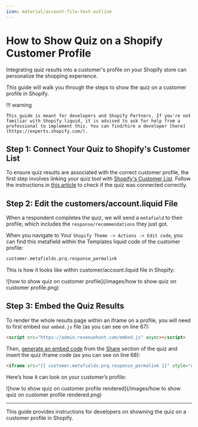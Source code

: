 ```yaml
---
icon: material/account-file-text-outline
---
```


# How to Show Quiz on a Shopify Customer Profile

Integrating quiz results into a customer's profile on your Shopify store can personalize the shopping experience. 

This guide will walk you through the steps to show the quiz on a customer profile in Shopify.

!!! warning

    This guide is meant for developers and Shopify Partners. If you're not familiar with Shopify liquid, it is advised to ask for help from a professional to implement this. You can find/hire a developer [here](https://experts.shopify.com/).

## Step 1: Connect Your Quiz to Shopify's Customer List

To ensure quiz results are associated with the correct customer profile, the first step involves linking your quiz tool with [Shopify's Customer List](https://docs.revenuehunt.com/how-to-guides/send-leads-to-shopify-customers/). Follow the instructions in [this article](https://docs.revenuehunt.com/how-to-guides/send-leads-to-shopify-customers/) to check if the quiz was connected correctly.

## Step 2: Edit the customers/account.liquid File

When a respondent completes the quiz, we will send a `metafield` to their profile, which includes the `response/recommendations` they just got.

When you navigate to Your `Shopify Theme -> Actions -> Edit code`, you can find this metafield within the Templates liquid code of the customer profile:

```html
customer.metafields.prq.response_permalink
```

This is how it looks like within customer/account.liquid file in Shopify:

![how to show quiz on customer profile](/images/how to show quiz on customer profile.png)

## Step 3: Embed the Quiz Results

To render the whole results page within an iframe on a profile,  you will need to first embed our `embed.js` file (as you can see on line 67):

```html
<script src="https://admin.revenuehunt.com/embed.js" async></script>
```

Then, [generate an embed code](https://docs.revenuehunt.com/how-to-guides/publish-quiz-inline/#embedding-an-inline-quiz-on-a-new-page) from the [Share](https://docs.revenuehunt.com/reference/quiz-builder/#share) section of the quiz and insert the quiz iframe code (as you can see on line 68):

```html
<iframe src="{{ customer.metafields.prq.response_permalink }}" style="width:100%; border: none; margin-bottom: 30px; position: absolute; left: 0;" />
```

Here’s how it can look on your customer’s profile:

![how to show quiz on customer profile rendered](/images/how to show quiz on customer profile rendered.png)

---
This guide provides instructions for developers on showning the quiz on a customer profile in Shopify.


